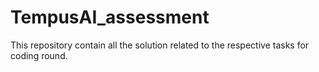 # TempusAI_assessment
This repository contain all the solution related to the respective tasks for coding round.
